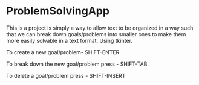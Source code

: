 # ProblemSolvingApp

This is a project is simply a way to allow text to be organized in a
way such that we can break down goals/problems into smaller ones to
make them more easily solvable in a text format. Using tkinter.

To create a new goal/problem- SHIFT-ENTER

To break down the new goal/problem press - SHIFT-TAB

To delete a goal/problem press - SHIFT-INSERT
